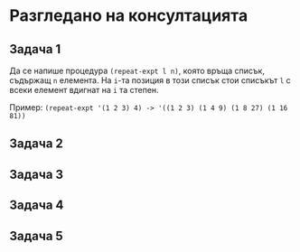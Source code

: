 Разгледано на консултацията
===========================

Задача 1
--------
Да се напише процедура `(repeat-expt l n)`, която връща списък, съдържащ `n` елемента. На `i`-та позиция в този списък стои списъкът `l` с всеки елемент вдигнат на `i` та степен.

Пример: `(repeat-expt '(1 2 3) 4) -> '((1 2 3) (1 4 9) (1 8 27) (1 16 81))`

Задача 2
--------

Задача 3
--------

Задача 4
--------

Задача 5
--------
